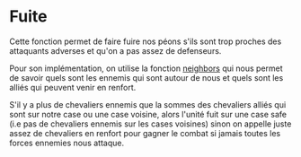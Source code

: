 # Fuite

Cette fonction permet de faire fuire nos péons s'ils sont trop proches des attaquants adverses et qu'on a pas assez de defenseurs.

Pour son implémentation, on utilise la fonction [neighbors](../annexes/neighbors.md) qui nous permet de savoir quels sont les ennemis qui sont autour de nous et quels sont les alliés qui peuvent venir en renfort.

S'il y a plus de chevaliers ennemis que la sommes des chevaliers alliés qui sont sur notre case ou une case voisine, alors l'unité fuit sur une case safe (i.e pas de chevaliers ennemis sur les cases voisines) sinon on appelle juste assez de chevaliers en renfort pour gagner le combat si jamais toutes les forces ennemies nous attaque.
